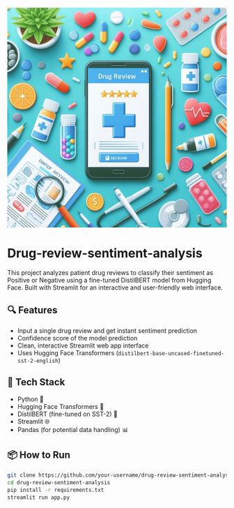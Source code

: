 
<p align="center">
  <img src="drug.jpg" alt="App Screenshot" width="600"/>
</p>

# Drug-review-sentiment-analysis
This project analyzes patient drug reviews to classify their sentiment as Positive or Negative using a fine-tuned DistilBERT model from Hugging Face. Built with Streamlit for an interactive and user-friendly web interface.

## 🔍 Features

- Input a single drug review and get instant sentiment prediction
- Confidence score of the model prediction
- Clean, interactive Streamlit web app interface
- Uses Hugging Face Transformers (`distilbert-base-uncased-finetuned-sst-2-english`)

## 🚀 Tech Stack

- Python 🐍
- Hugging Face Transformers 🤗
- DistilBERT (fine-tuned on SST-2) 🧠
- Streamlit 🌐
- Pandas (for potential data handling) 📊

## 📦 How to Run

```bash
git clone https://github.com/your-username/drug-review-sentiment-analysis.git
cd drug-review-sentiment-analysis
pip install -r requirements.txt
streamlit run app.py
